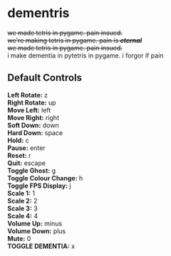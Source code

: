 # dementris
~~we made tetris in pygame. pain insued.~~\
~~we're making tetris in pygame. pain is ***eternal***~~\
~~we made tetris in pygame. pain insued.~~\
i make dementia in pytetris in pygame. i forgor if pain

## Default Controls
**Left Rotate:** z\
**Right Rotate:** up\
**Move Left:** left\
**Move Right:** right\
**Soft Down:** down\
**Hard Down:** space\
**Hold:** c\
**Pause:** enter\
**Reset:** r\
**Quit:** escape\
**Toggle Ghost:** g\
**Toggle Colour Change:** h\
**Toggle FPS Display:** j\
**Scale 1:** 1\
**Scale 2:** 2\
**Scale 3:** 3\
**Scale 4:** 4\
**Volume Up:** minus\
**Volume Down:** plus\
**Mute:** 0\
**TOGGLE DEMENTIA:** x
